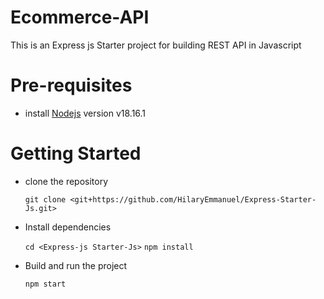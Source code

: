 # Ecommerce-API
This is an Express js Starter project for building REST API in Javascript

# Pre-requisites
- install [Nodejs](https://nodejs.org/en/blog/release/v18.16.1) version v18.16.1

# Getting Started
- clone the repository

  ` git clone <git+https://github.com/HilaryEmmanuel/Express-Starter-Js.git> `

- Install dependencies
  
  ` cd <Express-js Starter-Js> `
  ` npm install `

- Build and run the project
  
  ` npm start  `